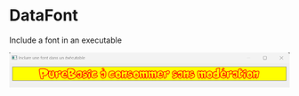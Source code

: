 # DataFont
Include a font in an executable

![ScreenShoot](https://github.com/pbcodex/DataFont/blob/main/ScreenShoot.png)
